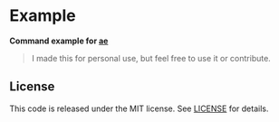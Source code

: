 # Example

**Command example for [ae](https://github.com/tadija/ae)**

> I made this for personal use, but feel free to use it or contribute.

## License
This code is released under the MIT license. See [LICENSE](LICENSE) for details.

